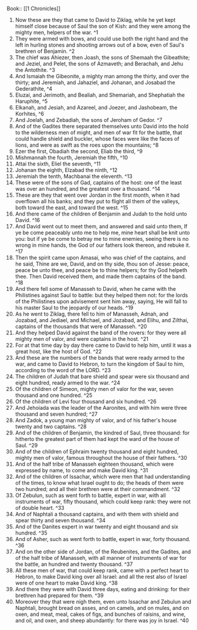  Book:: [[1 Chronicles]]
 1. Now these are they that came to David to Ziklag, while he yet kept himself close because of Saul the son of Kish: and they were among the mighty men, helpers of the war. ^1
 2. They were armed with bows, and could use both the right hand and the left in hurling stones and shooting arrows out of a bow, even of Saul's brethren of Benjamin. ^2
 3. The chief was Ahiezer, then Joash, the sons of Shemaah the Gibeathite; and Jeziel, and Pelet, the sons of Azmaveth; and Berachah, and Jehu the Antothite. ^3
 4. And Ismaiah the Gibeonite, a mighty man among the thirty, and over the thirty; and Jeremiah, and Jahaziel, and Johanan, and Josabad the Gederathite, ^4
 5. Eluzai, and Jerimoth, and Bealiah, and Shemariah, and Shephatiah the Haruphite, ^5
 6. Elkanah, and Jesiah, and Azareel, and Joezer, and Jashobeam, the Korhites, ^6
 7. And Joelah, and Zebadiah, the sons of Jeroham of Gedor. ^7
 8. And of the Gadites there separated themselves unto David into the hold to the wilderness men of might, and men of war fit for the battle, that could handle shield and buckler, whose faces were like the faces of lions, and were as swift as the roes upon the mountains; ^8
 9. Ezer the first, Obadiah the second, Eliab the third, ^9
 10. Mishmannah the fourth, Jeremiah the fifth, ^10
 11. Attai the sixth, Eliel the seventh, ^11
 12. Johanan the eighth, Elzabad the ninth, ^12
 13. Jeremiah the tenth, Machbanai the eleventh. ^13
 14. These were of the sons of Gad, captains of the host: one of the least was over an hundred, and the greatest over a thousand. ^14
 15. These are they that went over Jordan in the first month, when it had overflown all his banks; and they put to flight all them of the valleys, both toward the east, and toward the west. ^15
 16. And there came of the children of Benjamin and Judah to the hold unto David. ^16
 17. And David went out to meet them, and answered and said unto them, If ye be come peaceably unto me to help me, mine heart shall be knit unto you: but if ye be come to betray me to mine enemies, seeing there is no wrong in mine hands, the God of our fathers look thereon, and rebuke it. ^17
 18. Then the spirit came upon Amasai, who was chief of the captains, and he said, Thine are we, David, and on thy side, thou son of Jesse: peace, peace be unto thee, and peace be to thine helpers; for thy God helpeth thee. Then David received them, and made them captains of the band. ^18
 19. And there fell some of Manasseh to David, when he came with the Philistines against Saul to battle: but they helped them not: for the lords of the Philistines upon advisement sent him away, saying, He will fall to his master Saul to the jeopardy of our heads. ^19
 20. As he went to Ziklag, there fell to him of Manasseh, Adnah, and Jozabad, and Jediael, and Michael, and Jozabad, and Elihu, and Zilthai, captains of the thousands that were of Manasseh. ^20
 21. And they helped David against the band of the rovers: for they were all mighty men of valor, and were captains in the host. ^21
 22. For at that time day by day there came to David to help him, until it was a great host, like the host of God. ^22
 23. And these are the numbers of the bands that were ready armed to the war, and came to David to Hebron, to turn the kingdom of Saul to him, according to the word of the LORD. ^23
 24. The children of Judah that bare shield and spear were six thousand and eight hundred, ready armed to the war. ^24
 25. Of the children of Simeon, mighty men of valor for the war, seven thousand and one hundred. ^25
 26. Of the children of Levi four thousand and six hundred. ^26
 27. And Jehoiada was the leader of the Aaronites, and with him were three thousand and seven hundred; ^27
 28. And Zadok, a young man mighty of valor, and of his father's house twenty and two captains. ^28
 29. And of the children of Benjamin, the kindred of Saul, three thousand: for hitherto the greatest part of them had kept the ward of the house of Saul. ^29
 30. And of the children of Ephraim twenty thousand and eight hundred, mighty men of valor, famous throughout the house of their fathers. ^30
 31. And of the half tribe of Manasseh eighteen thousand, which were expressed by name, to come and make David king. ^31
 32. And of the children of Issachar, which were men that had understanding of the times, to know what Israel ought to do; the heads of them were two hundred; and all their brethren were at their commandment. ^32
 33. Of Zebulun, such as went forth to battle, expert in war, with all instruments of war, fifty thousand, which could keep rank: they were not of double heart. ^33
 34. And of Naphtali a thousand captains, and with them with shield and spear thirty and seven thousand. ^34
 35. And of the Danites expert in war twenty and eight thousand and six hundred. ^35
 36. And of Asher, such as went forth to battle, expert in war, forty thousand. ^36
 37. And on the other side of Jordan, of the Reubenites, and the Gadites, and of the half tribe of Manasseh, with all manner of instruments of war for the battle, an hundred and twenty thousand. ^37
 38. All these men of war, that could keep rank, came with a perfect heart to Hebron, to make David king over all Israel: and all the rest also of Israel were of one heart to make David king. ^38
 39. And there they were with David three days, eating and drinking: for their brethren had prepared for them. ^39
 40. Moreover they that were nigh them, even unto Issachar and Zebulun and Naphtali, brought bread on asses, and on camels, and on mules, and on oxen, and meat, meal, cakes of figs, and bunches of raisins, and wine, and oil, and oxen, and sheep abundantly: for there was joy in Israel. ^40

